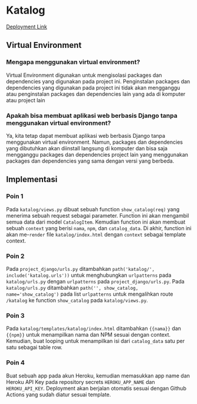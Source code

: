 # Katalog

[Deployment Link](https://assignment-2-bonaventuragal.herokuapp.com/)

## Virtual Environment
### Mengapa menggunakan virtual environment?
Virtual Environment digunakan untuk mengisolasi packages dan dependencies yang digunakan pada project ini. Penginstalan packages dan dependencies yang digunakan pada project ini tidak akan mengganggu atau penginstalan packages dan dependencies lain yang ada di komputer atau project lain

### Apakah bisa membuat aplikasi web berbasis Django tanpa menggunakan virtual environment?
Ya, kita tetap dapat membuat aplikasi web berbasis Django tanpa menggunakan virtual environment. Namun, packages dan dependencies yang dibutuhkan akan diinstall langsung di komputer dan bisa saja mengganggu packages dan dependencies project lain yang menggunakan packages dan dependencies yang sama dengan versi yang berbeda.

## Implementasi
### Poin 1
Pada `katalog/views.py` dibuat sebuah function `show_catalog(req)` yang menerima sebuah request sebagai parameter. Function ini akan mengambil semua data dari model `CatalogItem`. Kemudian function ini akan membuat sebuah `context` yang berisi `nama`, `npm`, dan `catalog_data`. Di akhir, function ini akan me-`render` file `katalog/index.html` dengan `context` sebagai template context.

### Poin 2
Pada `project_django/urls.py` ditambahkan `path('katalog/', include('katalog.urls'))` untuk menghubungkan `urlpatterns` pada `katalog/urls.py` dengan `urlpatterns` pada `project_django/urls.py`. Pada `katalog/urls.py` ditambahkan `path('', show_catalog, name='show_catalog')` pada list `urlpatterns` untuk mengalihkan route `/katalog` ke function `show_catalog` pada `katalog/views.py`.

### Poin 3
Pada `katalog/templates/katalog/index.html` ditambahkan `{{nama}}` dan `{{npm}}` untuk menampilkan nama dan NPM sesuai dengan context. Kemudian, buat looping untuk menampilkan isi dari `catalog_data` satu per satu sebagai table row.

### Poin 4
Buat sebuah app pada akun Heroku, kemudian memasukkan app name dan Heroku API Key pada repository secrets `HEROKU_APP_NAME` dan `HEROKU_API_KEY`. Deployment akan berjalan otomatis sesuai dengan Github Actions yang sudah diatur sesuai template.